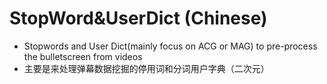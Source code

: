 # StopWord&UserDict (Chinese)
* Stopwords and User Dict(mainly focus on ACG or MAG) to pre-process the bulletscreen from videos
* 主要是来处理弹幕数据挖掘的停用词和分词用户字典（二次元）
